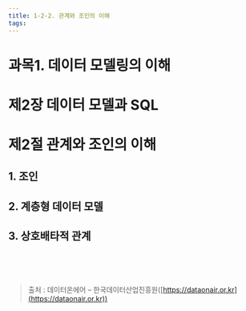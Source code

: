 ```yaml
---
title: 1-2-2. 관계와 조인의 이해
tags: 
---
```


# 과목1. 데이터 모델링의 이해
# 제2장 데이터 모델과 SQL
# 제2절 관계와 조인의 이해

## 1. 조인

## 2. 계층형 데이터 모델

## 3. 상호배타적 관계

<br><br><br>
> 출처 : 데이터온에어 – 한국데이터산업진흥원([https://dataonair.or.kr](https://dataonair.or.kr))